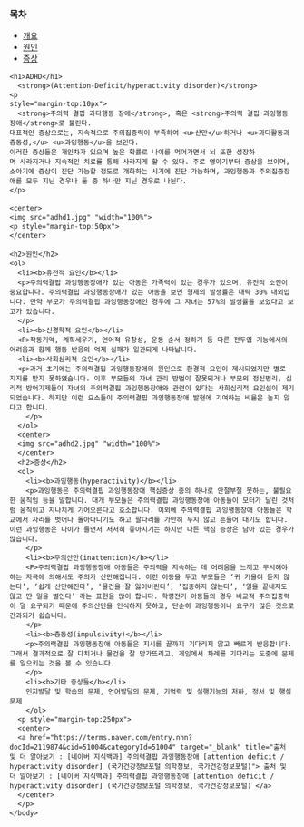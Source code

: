 <!doctype html>
<html>
  <head>
    <title>ADHD란?</title>
    <meta charset="utf-8">
  </head>
  <body>
    <h3>목차</h3>
    <ul>
      <li><a href="index1.html" title="개요">개요</a></li>
      <li><a href="index2.html" title="원인">원인</a></li>
      <li><a href="index3.html" title="증상">증상</a></li>
    </ul>

    <h1>ADHD</h1>
      <strong>(Attention-Deficit/hyperactivity disorder)</strong>
    <p
    style="margin-top:10px">
      <strong>주의력 결핍 과다행동 장애</strong>, 혹은 <strong>주의력 결핍 과잉행동 장애</strong>로 불린다.
    대표적인 증상으로는, 지속적으로 주의집중력이 부족하여 <u>산만</u>하거나 <u>과다활동과 충동성,</u> <u>과잉행동</u>을 보인다.
    이러한 증상들은 개인차가 있으며 높은 확률로 나이를 먹어가면서 뇌 또한 성장하
    며 사라지거나 지속적인 치료를 통해 사라지게 할 수 있다. 주로 영아기부터 증상을 보이며,
    소아기에 증상이 진단 가능할 정도로 개화하는 시기에 진단 가능하며, 과잉행동과 주의집중장
    애를 모두 지닌 경우나 둘 중 하나만 지닌 경우로 나뉜다.
    </p>

    <center>
    <img src="adhd1.jpg" "width="100%">
    <p style="margin-top:50px">
    </center>

    <h2>원인</h2>
    <ol>
      <li><b>유전적 요인</b></li>
      <p>주의력결핍 과잉행동장애가 있는 아동은 가족력이 있는 경우가 있으며, 유전적 소인이 중요합니다. 주의력결핍 과잉행동장애가 있는 아동을 보면 형제의 발생률은 대략 30% 내외입니다. 만약 부모가 주의력결핍 과잉행동장애인 경우에 그 자녀는 57%의 발생률을 보였다고 보고가 있습니다.
      </p>
      <li><b>신경학적 요인</b></li>
      <P>작동기억, 계획세우기, 언어적 유창성, 운동 순서 정하기 등 다른 전두엽 기능에서의 어려움과 함께 행동 반응의 억제 실패가 일관되게 나타납니다.
      <li><b>사회심리적 요인</b></li>
      <p>과거 초기에는 주의력결핍 과잉행동장애의 원인으로 환경적 요인이 제시되었지만 별로 지지를 받지 못하였습니다. 이후 부모들의 자녀 관리 방법이 잘못되거나 부모의 정신병리, 심리적 방어기제들이 자녀의 주의력결핍 과잉행동장애와 관련이 있다는 사회심리적 요인설이 제기되었습니다. 하지만 이런 요소들이 주의력결핍 과잉행동장애 발현에 기여하는 비율은 높지 않다고 합니다.
        </p>
      </ol>
      <center>
      <img src="adhd2.jpg" "width="100%">
      </center>
      <h2>증상</h2>
      <ol>
        <li><b>과잉행동(hyperactivity)</b></li>
        <p>과잉행동은 주의력결핍 과잉행동장애 핵심증상 중의 하나로 안절부절 못하는, 불필요한 움직임 등을 말합니다. 대개 부모들은 주의력결핍 과잉행동장애 아동들이 모터가 달린 것처럼 움직이고 지나치게 기어오른다고 호소합니다. 이외에 주의력결핍 과잉행동장애 아동들은 학교에서 자리를 벗어나 돌아다니기도 하고 팔다리를 가만히 두지 않고 흔들어 대기도 합니다. 이런 과잉행동은 나이가 들면서 서서히 좋아지기는 하지만 다른 핵심 증상은 남아 있는 경우가 많습니다.
        </p>
        <li><b>주의산만(inattention)</b></li>
        <P>주의력결핍 과잉행동장애 아동들은 주의력을 지속하는 데 어려움을 느끼고 무시해야 하는 자극에 의해서도 주의가 산만해집니다. 이런 아동을 두고 부모들은 ‘귀 기울여 듣지 않는다’, ‘쉽게 산만해진다’, ‘물건을 잘 잃어버린다’, ‘집중하지 않는다’, ‘일을 끝내지도 않고 딴 일을 벌인다’ 라는 표현을 많이 합니다. 학령전기 아동들의 경우 비교적 주의집중력이 덜 요구되기 때문에 주의산만을 인식하지 못하고, 단순히 과잉행동이나 요구가 많은 것으로 간과되기 쉽습니다.
        </p>
        <li><b>충동성(impulsivity)</b></li>
        <p>주의력결핍 과잉행동장애 아동들은 지시를 끝까지 기다리지 않고 빠르게 반응합니다. 그래서 결과적으로 잘 다치거나 물건을 잘 망가뜨리고, 게임에서 차례를 기다리는 도중에 문제를 일으키는 것을 볼 수 있습니다.
        </p>
        <li><b>기타 증상들</b></li>
        인지발달 및 학습의 문제, 언어발달의 문제, 기억력 및 실행기능의 저하, 정서 및 행실문제
        </ol>
      <p style="margin-top:250px">
      <center>
      <a href="https://terms.naver.com/entry.nhn?docId=2119874&cid=51004&categoryId=51004" target="_blank" title="출처 및 더 알아보기 : [네이버 지식백과] 주의력결핍 과잉행동장애 [attention deficit / hyperactivity disorder] (국가건강정보포털 의학정보, 국가건강정보포털)"> 출처 및 더 알아보기 : [네이버 지식백과] 주의력결핍 과잉행동장애 [attention deficit / hyperactivity disorder] (국가건강정보포털 의학정보, 국가건강정보포털) </a>
      </center>
      </p>
    </body>
  </html>
